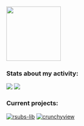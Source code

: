### <img src="https://media.tenor.com/Bks2Si272y4AAAAd/obi-wan-kenobi-hello-there.gif"  alt="" width="143px">

### Stats about my activity:

<img src="https://github-readme-stats.vercel.app/api?username=adracea&show_icons=true&theme=transparent">

<img src="https://github-readme-stats.vercel.app/api/top-langs/?username=adracea&layout=compact&theme=transparent&langs_count=6&hide=javascript,c%2B%2B">

### Current projects:

[![rsubs-lib](https://github-readme-stats.vercel.app/api/pin/?username=adracea&repo=rsubs-lib&theme=transparent)](https://github.com/adracea/rsubs-lib)
[![crunchyview](https://github-readme-stats.vercel.app/api/pin/?username=adracea&repo=crunchyview&theme=transparent)](https://github.com/adracea/crunchyview)
